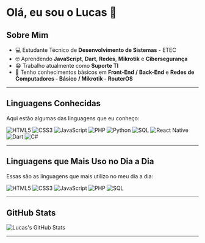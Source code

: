 # Olá, eu sou o Lucas 👋

## Sobre Mim

- 💻 Estudante Técnico de **Desenvolvimento de Sistemas** - ETEC
- 🤓 Aprendendo **JavaScript**, **Dart**, **Redes**, **Mikrotik** e **Cibersegurança**
- 😁 Trabalho atualmente como **Suporte TI**
- 🤔 Tenho conhecimentos básicos em **Front-End** **/** **Back-End** e **Redes de Computadores - Básico** **/ Mikrotik - RouterOS**

---

## Linguagens Conhecidas

Aqui estão algumas das linguagens que eu conheço:

![HTML5](https://img.shields.io/badge/HTML5-%23E34F26?style=flat&logo=html5&logoColor=white)
![CSS3](https://img.shields.io/badge/CSS3-%231572B6?style=flat&logo=css3&logoColor=white)
![JavaScript](https://img.shields.io/badge/JavaScript-%23F7DF1E?style=flat&logo=javascript&logoColor=black)
![PHP](https://img.shields.io/badge/PHP-%23777BB4?style=flat&logo=php&logoColor=white)
![Python](https://img.shields.io/badge/Python-%233776AB?style=flat&logo=python&logoColor=white)
![SQL](https://img.shields.io/badge/SQL-%23000?style=flat&logo=sql&logoColor=white)
![React Native](https://img.shields.io/badge/React_Native-%2361DAFB?style=flat&logo=react&logoColor=black)
![Dart](https://img.shields.io/badge/Dart-%2361DAFB?style=flat&logo=react&logoColor=black)
![C#](https://img.shields.io/badge/C%23-%23239120?style=flat&logo=csharp&logoColor=white)

---

## Linguagens que Mais Uso no Dia a Dia

Essas são as linguagens que mais utilizo no meu dia a dia:

![HTML5](https://img.shields.io/badge/HTML5-%23E34F26?style=flat&logo=html5&logoColor=white)
![CSS3](https://img.shields.io/badge/CSS3-%231572B6?style=flat&logo=css3&logoColor=white)
![JavaScript](https://img.shields.io/badge/JavaScript-%23F7DF1E?style=flat&logo=javascript&logoColor=black)
![PHP](https://img.shields.io/badge/PHP-%23777BB4?style=flat&logo=php&logoColor=white)
![SQL](https://img.shields.io/badge/SQL-%23000?style=flat&logo=sql&logoColor=white)

---

## GitHub Stats

![Lucas's GitHub Stats](https://github-readme-stats.vercel.app/api?username=devluqeta&show_icons=true&hide_title=true&count_private=true&hide=prs&theme=radical)

---

